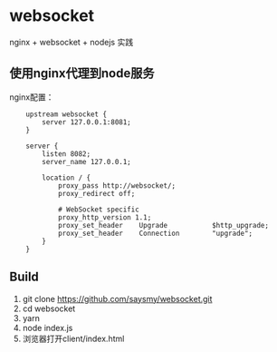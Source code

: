 # websocket
nginx + websocket + nodejs 实践

## 使用nginx代理到node服务

nginx配置：

```
    upstream websocket {
        server 127.0.0.1:8081;
    }

    server {
        listen 8082;
        server_name 127.0.0.1;

        location / {
            proxy_pass http://websocket/;
            proxy_redirect off;

            # WebSocket specific
            proxy_http_version 1.1;
            proxy_set_header    Upgrade           $http_upgrade;
            proxy_set_header    Connection        "upgrade";
        }
    }
```

## Build

1. git clone https://github.com/saysmy/websocket.git
2. cd websocket
3. yarn
4. node index.js
5. 浏览器打开client/index.html